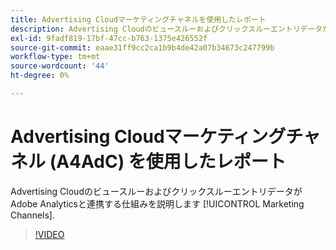 ```yaml
---
title: Advertising Cloudマーケティングチャネルを使用したレポート
description: Advertising CloudのビュースルーおよびクリックスルーエントリデータがAdobe Analyticsマーケティングチャネルと連携する仕組みについて説明します。
exl-id: 9fadf819-17bf-47cc-b763-1375e426552f
source-git-commit: eaae31ff9cc2ca1b9b4de42a07b34673c247799b
workflow-type: tm+mt
source-wordcount: '44'
ht-degree: 0%

---
```


# Advertising Cloudマーケティングチャネル (A4AdC) を使用したレポート

Advertising CloudのビュースルーおよびクリックスルーエントリデータがAdobe Analyticsと連携する仕組みを説明します [!UICONTROL Marketing Channels].

>[!VIDEO](https://video.tv.adobe.com/v/33502)
